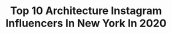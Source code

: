 ---
title: Top 10 Architecture Instagram Influencers In New York In 2020
description: >-
  Find top architecture Instagram influencers in New York in 2020. Most popular hashtags: #architecture #newyork #travel #city.
platform: Instagram
profiles:
  - username: "archexplorer"
    fullname: >-
      Pavel Bendov
    location: "United States"
    followers: 17554
    engagement: 148
    commentsToLikes: 0.022599
    id: ck5zwm98z6dgz0i14j5smfd99
    verified: false
    hashtags: "#odanewyork, #timelapse, #newyork, #unboxingnewyork"
  - username: "bernardcbayer"
    fullname: >-
      Bernard C. Bayer
    location: "United States"
    followers: 10223
    engagement: 701
    commentsToLikes: 0.073231
    id: ckapbivce01lc0i782xadel28
    verified: false
    hashtags: "#legendary, #restless, #friends, #hall"
  - username: "lost.in.ldn"
    fullname: >-
      
    location: "United States"
    followers: 83178
    engagement: 316
    commentsToLikes: 0.030307
    id: ck0vv27hin7ck0i1959kad8ct
    verified: false
    hashtags: "#barossavalley, #strideby, #onthetable, #soloparking"
  - username: "awesome7videos"
    fullname: >-
      Awesome Videos 💯
    location: "United States"
    followers: 77828
    engagement: 517
    commentsToLikes: 0.009502
    id: ckap1ro7xvu000i78de36gbah
    verified: false
    hashtags: "#visual, #food, #asmrrelax, #canada"
  - username: "claudiasaezfromm"
    fullname: >-
      Claudia Saez-Fromm
    location: "United States"
    followers: 17454
    engagement: 68
    commentsToLikes: 0.073954
    id: ck0w77882c40n0i19oexw1985
    verified: false
    hashtags: "#chelsea, #blairwaldorf, #monday, #replanoly"
  - username: "joethommas"
    fullname: >-
      Joe Thomas
    location: "United States"
    followers: 117223
    engagement: 863
    commentsToLikes: 0.023038
    id: ck0tul0u17n2f0i193mgf2u2u
    verified: false
    hashtags: "#streeteasyfinds, #lightroompresets, #presets, #esbvip"
  - username: "yorksgram"
    fullname: >-
      New York 🗽 |Travel 🛩|Visual 📸
    location: "United States"
    followers: 44282
    engagement: 293
    commentsToLikes: 0.016739
    id: ck0vypn3w569k0i19pswgod5e
    verified: false
    hashtags: "#dream, #igersofnyc, #mayday, #street"
  - username: "nycityz"
    fullname: >-
      new york City
    location: "United States"
    followers: 67095
    engagement: 49
    commentsToLikes: 0.012264
    id: ck14ghxq05b8d0i19x5s7e2vd
    verified: false
    hashtags: "#jointhemvmt, #photo, #lensbible, #nycstrong"
  - username: "cgipopulation"
    fullname: >-
      CGI Population
    location: "United States"
    followers: 57197
    engagement: 370
    commentsToLikes: 0.002889
    id: ck8t9td19paai0j783a4xyc2y
    verified: false
    hashtags: "#interiordesign, #coronarender, #cyberpunk, #architecture"
  - username: "life_arch"
    fullname: >-
      Life Architecture
    location: "United States"
    followers: 162670
    engagement: 169
    commentsToLikes: 0.009980
    id: ckaoqsyjak8i80i78tkc75uhu
    verified: false
    hashtags: ""
---